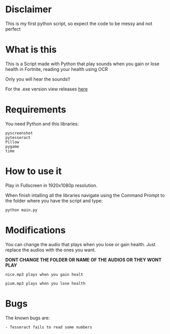 # Disclaimer
This is my first python script, so expect the code to be messy and not perfect
# What is this
This is a Script made with Python that play sounds when you gain or lose health in Fortnite, reading your health using OCR

Only you will hear the sounds!!

For the .exe version view releases [here](https://github.com/RKaoZ/Fortnite-Health-Sounds/releases)
# Requirements
You need Python and this libraries:
```
pyscreenshot
pytesseract
Pillow
pygame
time
```
# How to use it
Play in Fullscreen in 1920x1080p resolution.

When finish intalling all the libraries navigate using the Command Prompt to the folder where you have the script and type:
```
python main.py
```
# Modifications
You can change the audio that plays when you lose or gain health. Just replace the audios with the ones you want.

**DONT CHANGE THE FOLDER OR NAME OF THE AUDIOS OR THEY WONT PLAY**
```
nice.mp3 plays when you gain healt

pium.mp3 plays when you lose health
```
# Bugs
The known bugs are:
```
- Tesseract fails to read some numbers
```
